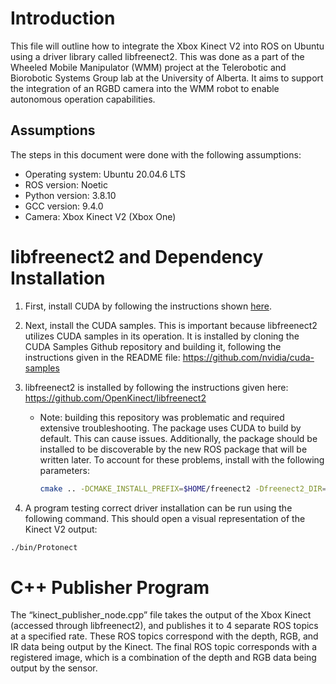 # Introduction

This file will outline how to integrate the Xbox Kinect V2 into ROS on Ubuntu using a driver library called libfreenect2. This was done as a part of the Wheeled Mobile Manipulator (WMM) project at the Telerobotic and Biorobotic Systems Group lab at the University of Alberta. It aims to support the integration of an RGBD camera into the WMM robot to enable autonomous operation capabilities.

## Assumptions

The steps in this document were done with the following assumptions:

- Operating system: Ubuntu 20.04.6 LTS
- ROS version: Noetic
- Python version: 3.8.10
- GCC version: 9.4.0
- Camera: Xbox Kinect V2 (Xbox One)

# libfreenect2 and Dependency Installation

1. First, install CUDA by following the instructions shown [here](https://docs.nvidia.com/cuda/cuda-installation-guide-linux/).
2. Next, install the CUDA samples. This is important because libfreenect2 utilizes CUDA samples in its operation. It is installed by cloning the CUDA Samples Github repository and building it, following the instructions given in the README file: https://github.com/nvidia/cuda-samples
3. libfreenect2 is installed by following the instructions given here: https://github.com/OpenKinect/libfreenect2
    - Note: building this repository was problematic and required extensive troubleshooting. The package uses CUDA to build by default. This can cause issues. Additionally, the package should be installed to be discoverable by the new ROS package that will be written later. To account for these problems, install with the following parameters:
        
        ```bash
        cmake .. -DCMAKE_INSTALL_PREFIX=$HOME/freenect2 -Dfreenect2_DIR=$HOME/freenect2/lib/cmake/freenect2 -DENABLE_CUDA=OFF
        ```
        
4. A program testing correct driver installation can be run using the following command. This should open a visual representation of the Kinect V2 output:

```bash
./bin/Protonect
```

# C++ Publisher Program
The “kinect_publisher_node.cpp” file takes the output of the Xbox Kinect (accessed through libfreenect2), and publishes it to 4 separate ROS topics at a specified rate. These ROS topics correspond with the depth, RGB, and IR data being output by the Kinect. The final ROS topic corresponds with a registered image, which is a combination of the depth and RGB data being output by the sensor.
